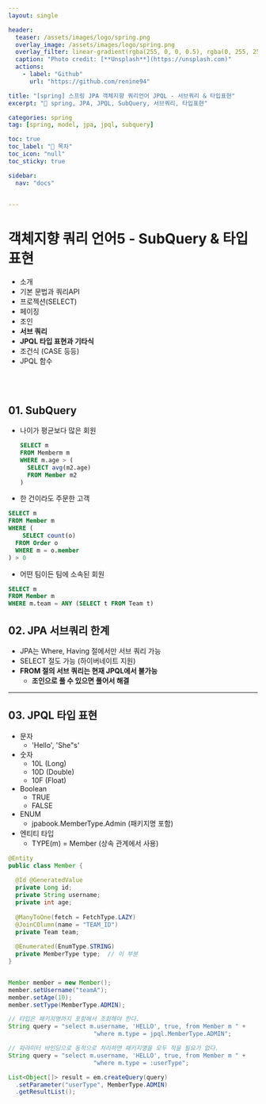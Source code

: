 ```yaml
---
layout: single

header:
  teaser: /assets/images/logo/spring.png
  overlay_image: /assets/images/logo/spring.png
  overlay_filter: linear-gradient(rgba(255, 0, 0, 0.5), rgba(0, 255, 255, 0.5))
  caption: "Photo credit: [**Unsplash**](https://unsplash.com)"
  actions:
    - label: "Github"
      url: "https://github.com/renine94"

title: "[spring] 스프링 JPA 객체지향 쿼리언어 JPQL - 서브쿼리 & 타입표현"
excerpt: "🚀 spring, JPA, JPQL, SubQuery, 서브쿼리, 타입표현"

categories: spring
tag: [spring, model, jpa, jpql, subquery]

toc: true
toc_label: "📕 목차"
toc_icon: "null"
toc_sticky: true

sidebar:
  nav: "docs"


---
```


# 객체지향 쿼리 언어5 - SubQuery & 타입표현

- 소개
- 기본 문법과 쿼리API
- 프로젝션(SELECT)
- 페이징
- 조인
- **서브 쿼리**
- **JPQL 타입 표현과 기타식**
- 조건식 (CASE 등등)
- JPQL 함수

<br><br>

## 01. SubQuery

- 나이가 평균보다 많은 회원

  ```sql
  SELECT m
  FROM Memberm m
  WHERE m.age > (
  	SELECT avg(m2.age)
    FROM Member m2
  )
  ```



- 한 건이라도 주문한 고객

```sql
SELECT m
FROM Member m
WHERE (
	SELECT count(o)
  FROM Order o
  WHERE m = o.member
) > 0
```



- 어떤 팀이든 팀에 소속된 회원

```sql
SELECT m
FROM Member m
WHERE m.team = ANY (SELECT t FROM Team t)
```



## 02. JPA 서브쿼리 한계

- JPA는 Where, Having 절에서만 서브 쿼리 가능
- SELECT 절도 가능 (하이버네이트 지원)
- **FROM 절의 서브 쿼리는 현재 JPQL에서 불가능**
  - **조인으로 풀 수 있으면 풀어서 해결**



---



## 03. JPQL 타입 표현

- 문자
  - 'Hello', 'She"s'
- 숫자
  - 10L (Long)
  - 10D (Double)
  - 10F (Float)
- Boolean
  - TRUE
  - FALSE
- ENUM
  - jpabook.MemberType.Admin (패키지명 포함)
- 엔티티 타입
  - TYPE(m) = Member (상속 관계에서 사용)



```java
@Entity
public class Member {
  
  @Id @GeneratedValue
  private Long id;
  private String username;
  private int age;
  
  @ManyToOne(fetch = FetchType.LAZY)
  @JoinCOlumn(name = "TEAM_ID")
  private Team team;
  
  @Enumerated(EnumType.STRING) 
  private MemberType type;  // 이 부분
}


Member member = new Member();
member.setUsername("teamA");
member.setAge(10);
member.setType(MemberType.ADMIN);

// 타입은 패키지명까지 포함해서 조회해야 한다.
String query = "select m.username, 'HELLO', true, from Member m " +
  						"where m.type = jpql.MemberType.ADMIN";

// 파라미터 바인딩으로 동적으로 처리하면 패키지명을 모두 적을 필요가 없다.
String query = "select m.username, 'HELLO', true, from Member m " +
  						"where m.type = :userType";

List<Object[]> result = em.createQuery(query)
  .setParameter("userType", MemberType.ADMIN)
  .getResultList();


```















































